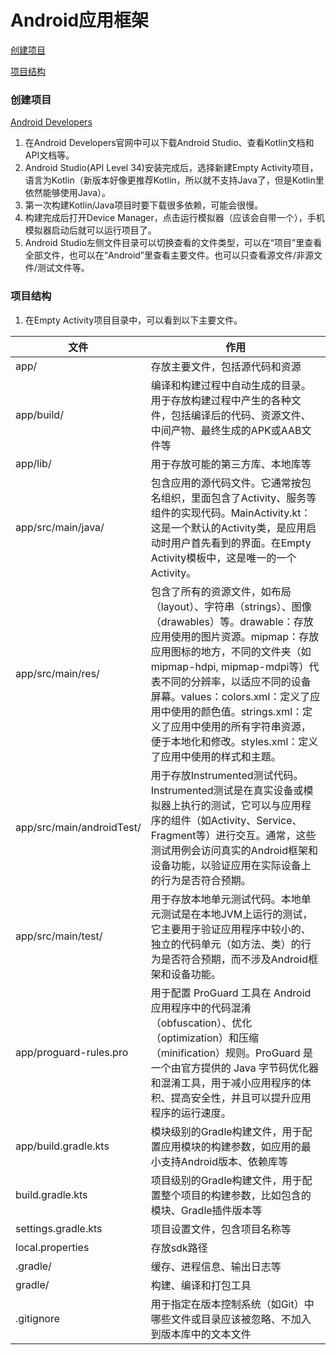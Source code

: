 # Android应用框架

[创建项目](#创建项目)

[项目结构](#项目结构)

### 创建项目

[Android Developers](https://developer.android.google.cn/?hl=zh-cn)

1. 在Android Developers官网中可以下载Android Studio、查看Kotlin文档和API文档等。
2. Android Studio(API Level 34)安装完成后，选择新建Empty Activity项目，语言为Kotlin（新版本好像更推荐Kotlin，所以就不支持Java了，但是Kotlin里依然能够使用Java）。
3. 第一次构建Kotlin/Java项目时要下载很多依赖，可能会很慢。
4. 构建完成后打开Device Manager，点击运行模拟器（应该会自带一个），手机模拟器启动后就可以运行项目了。
5. Android Studio左侧文件目录可以切换查看的文件类型，可以在“项目”里查看全部文件，也可以在“Android”里查看主要文件。也可以只查看源文件/非源文件/测试文件等。

### 项目结构

1. 在Empty Activity项目目录中，可以看到以下主要文件。

|**文件**|**作用**|
|-|-|
|app/|存放主要文件，包括源代码和资源|
|app/build/|编译和构建过程中自动生成的目录。用于存放构建过程中产生的各种文件，包括编译后的代码、资源文件、中间产物、最终生成的APK或AAB文件等|
|app/lib/|用于存放可能的第三方库、本地库等|
|app/src/main/java/|包含应用的源代码文件。它通常按包名组织，里面包含了Activity、服务等组件的实现代码。MainActivity.kt：这是一个默认的Activity类，是应用启动时用户首先看到的界面。在Empty Activity模板中，这是唯一的一个Activity。|
|app/src/main/res/|包含了所有的资源文件，如布局（layout）、字符串（strings）、图像（drawables）等。drawable：存放应用使用的图片资源。mipmap：存放应用图标的地方，不同的文件夹（如mipmap-hdpi, mipmap-mdpi等）代表不同的分辨率，以适应不同的设备屏幕。values：colors.xml：定义了应用中使用的颜色值。strings.xml：定义了应用中使用的所有字符串资源，便于本地化和修改。styles.xml：定义了应用中使用的样式和主题。|
|app/src/main/androidTest/|用于存放Instrumented测试代码。Instrumented测试是在真实设备或模拟器上执行的测试，它可以与应用程序的组件（如Activity、Service、Fragment等）进行交互。通常，这些测试用例会访问真实的Android框架和设备功能，以验证应用在实际设备上的行为是否符合预期。|
|app/src/main/test/|用于存放本地单元测试代码。本地单元测试是在本地JVM上运行的测试，它主要用于验证应用程序中较小的、独立的代码单元（如方法、类）的行为是否符合预期，而不涉及Android框架和设备功能。|
|app/proguard-rules.pro|用于配置 ProGuard 工具在 Android 应用程序中的代码混淆（obfuscation）、优化（optimization）和压缩（minification）规则。ProGuard 是一个由官方提供的 Java 字节码优化器和混淆工具，用于减小应用程序的体积、提高安全性，并且可以提升应用程序的运行速度。|
|app/build.gradle.kts|模块级别的Gradle构建文件，用于配置应用模块的构建参数，如应用的最小支持Android版本、依赖库等|
|build.gradle.kts|项目级别的Gradle构建文件，用于配置整个项目的构建参数，比如包含的模块、Gradle插件版本等|
|settings.gradle.kts|项目设置文件，包含项目名称等|
|local.properties|存放sdk路径|
|.gradle/|缓存、进程信息、输出日志等|
|gradle/|构建、编译和打包工具|
|.gitignore|用于指定在版本控制系统（如Git）中哪些文件或目录应该被忽略、不加入到版本库中的文本文件|